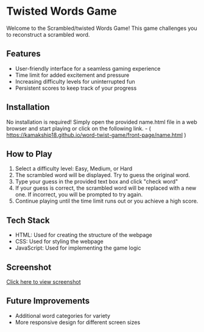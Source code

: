 # Twisted Words Game

Welcome to the Scrambled/twisted Words Game! This game challenges you to reconstruct a scrambled word.

## Features

- User-friendly interface for a seamless gaming experience
- Time limit for added excitement and pressure
- Increasing difficulty levels for uninterrupted fun
- Persistent scores to keep track of your progress

## Installation

No installation is required! Simply open the provided name.html file in a web browser and start playing or click on the following link. - ( https://kamakship18.github.io/word-twist-game/front-page/name.html )

## How to Play

1. Select a difficulty level: Easy, Medium, or Hard
2. The scrambled word will be displayed. Try to guess the original word.
3. Type your guess in the provided text box and click "check word"
4. If your guess is correct, the scrambled word will be replaced with a new one. If incorrect, you will be prompted to try again.
5. Continue playing until the time limit runs out or you achieve a high score.

## Tech Stack

- HTML: Used for creating the structure of the webpage
- CSS: Used for styling the webpage
- JavaScript: Used for implementing the game logic

## Screenshot

[Click here to view screenshot](https://drive.google.com/file/d/1hLxj-PC8HKTQ1B6lfv3E4StL1NgiPE0m/view?usp=drive_link)

## Future Improvements

- Additional word categories for variety
- More responsive design for different screen sizes
